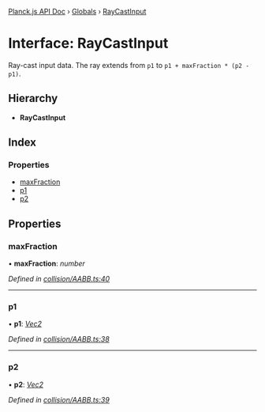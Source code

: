 [Planck.js API Doc](../README.md) › [Globals](../globals.md) › [RayCastInput](raycastinput.md)

# Interface: RayCastInput

Ray-cast input data. The ray extends from `p1` to `p1 + maxFraction * (p2 - p1)`.

## Hierarchy

* **RayCastInput**

## Index

### Properties

* [maxFraction](raycastinput.md#maxfraction)
* [p1](raycastinput.md#p1)
* [p2](raycastinput.md#p2)

## Properties

###  maxFraction

• **maxFraction**: *number*

*Defined in [collision/AABB.ts:40](https://github.com/shakiba/planck.js/blob/5b96d95/src/collision/AABB.ts#L40)*

___

###  p1

• **p1**: *[Vec2](../classes/vec2.md)*

*Defined in [collision/AABB.ts:38](https://github.com/shakiba/planck.js/blob/5b96d95/src/collision/AABB.ts#L38)*

___

###  p2

• **p2**: *[Vec2](../classes/vec2.md)*

*Defined in [collision/AABB.ts:39](https://github.com/shakiba/planck.js/blob/5b96d95/src/collision/AABB.ts#L39)*
